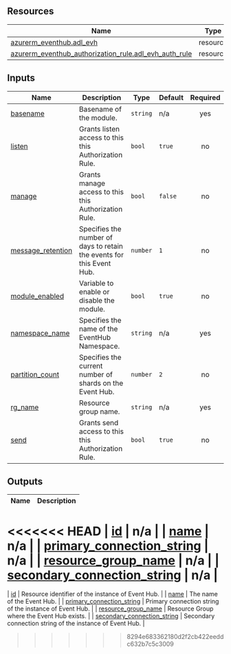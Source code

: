 <!-- BEGIN_TF_DOCS -->
## Resources

| Name | Type |
|------|------|
| [azurerm_eventhub.adl_evh](https://registry.terraform.io/providers/hashicorp/azurerm/latest/docs/resources/eventhub) | resource |
| [azurerm_eventhub_authorization_rule.adl_evh_auth_rule](https://registry.terraform.io/providers/hashicorp/azurerm/latest/docs/resources/eventhub_authorization_rule) | resource |

## Inputs

| Name | Description | Type | Default | Required |
|------|-------------|------|---------|:--------:|
| <a name="input_basename"></a> [basename](#input\_basename) | Basename of the module. | `string` | n/a | yes |
| <a name="input_listen"></a> [listen](#input\_listen) | Grants listen access to this this Authorization Rule. | `bool` | `true` | no |
| <a name="input_manage"></a> [manage](#input\_manage) | Grants manage access to this this Authorization Rule. | `bool` | `false` | no |
| <a name="input_message_retention"></a> [message\_retention](#input\_message\_retention) | Specifies the number of days to retain the events for this Event Hub. | `number` | `1` | no |
| <a name="input_module_enabled"></a> [module\_enabled](#input\_module\_enabled) | Variable to enable or disable the module. | `bool` | `true` | no |
| <a name="input_namespace_name"></a> [namespace\_name](#input\_namespace\_name) | Specifies the name of the EventHub Namespace. | `string` | n/a | yes |
| <a name="input_partition_count"></a> [partition\_count](#input\_partition\_count) | Specifies the current number of shards on the Event Hub. | `number` | `2` | no |
| <a name="input_rg_name"></a> [rg\_name](#input\_rg\_name) | Resource group name. | `string` | n/a | yes |
| <a name="input_send"></a> [send](#input\_send) | Grants send access to this this Authorization Rule. | `bool` | `true` | no |

## Outputs

| Name | Description |
|------|-------------|
<<<<<<< HEAD
| <a name="output_id"></a> [id](#output\_id) | n/a |
| <a name="output_name"></a> [name](#output\_name) | n/a |
| <a name="output_primary_connection_string"></a> [primary\_connection\_string](#output\_primary\_connection\_string) | n/a |
| <a name="output_resource_group_name"></a> [resource\_group\_name](#output\_resource\_group\_name) | n/a |
| <a name="output_secondary_connection_string"></a> [secondary\_connection\_string](#output\_secondary\_connection\_string) | n/a |
=======
| <a name="output_id"></a> [id](#output\_id) | Resource identifier of the instance of Event Hub. |
| <a name="output_name"></a> [name](#output\_name) | The name of the Event Hub. |
| <a name="output_primary_connection_string"></a> [primary\_connection\_string](#output\_primary\_connection\_string) | Primary connection string of the instance of Event Hub. |
| <a name="output_resource_group_name"></a> [resource\_group\_name](#output\_resource\_group\_name) | Resource Group where the Event Hub exists. |
| <a name="output_secondary_connection_string"></a> [secondary\_connection\_string](#output\_secondary\_connection\_string) | Secondary connection string of the instance of Event Hub. |
>>>>>>> 8294e683362180d2f2cb422eeddc632b7c5c3009
<!-- END_TF_DOCS -->